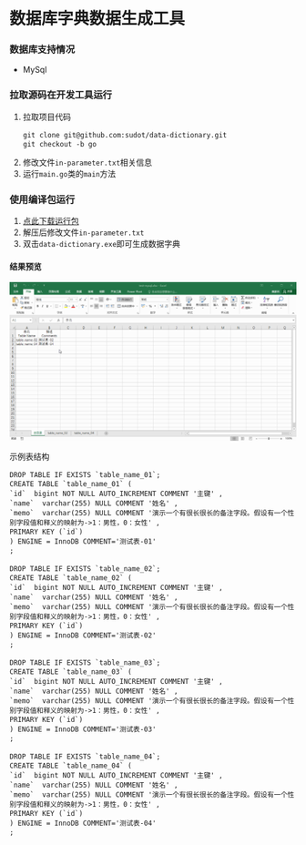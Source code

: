 # 数据库字典数据生成工具

### 数据库支持情况
- MySql

### 拉取源码在开发工具运行
1. 拉取项目代码
    ```
    git clone git@github.com:sudot/data-dictionary.git
    git checkout -b go
    ```
2. 修改文件`in-parameter.txt`相关信息
3. 运行`main.go`类的`main`方法

### 使用编译包运行
1. [点此下载运行包](https://github.com/sudot/data-dictionary/releases/download/v2.0/data-dictionary-2.0-release.zip)
2. 解压后修改文件`in-parameter.txt`
3. 双击`data-dictionary.exe`即可生成数据字典

#### 结果预览
![image](images/data-dictionary.gif)

示例表结构
```
DROP TABLE IF EXISTS `table_name_01`;
CREATE TABLE `table_name_01` (
`id`  bigint NOT NULL AUTO_INCREMENT COMMENT '主键' ,
`name`  varchar(255) NULL COMMENT '姓名' ,
`memo`  varchar(255) NULL COMMENT '演示一个有很长很长的备注字段。假设有一个性别字段值和释义的映射为->1：男性，0：女性' ,
PRIMARY KEY (`id`)
) ENGINE = InnoDB COMMENT='测试表-01'
;

DROP TABLE IF EXISTS `table_name_02`;
CREATE TABLE `table_name_02` (
`id`  bigint NOT NULL AUTO_INCREMENT COMMENT '主键' ,
`name`  varchar(255) NULL COMMENT '姓名' ,
`memo`  varchar(255) NULL COMMENT '演示一个有很长很长的备注字段。假设有一个性别字段值和释义的映射为->1：男性，0：女性' ,
PRIMARY KEY (`id`)
) ENGINE = InnoDB COMMENT='测试表-02'
;

DROP TABLE IF EXISTS `table_name_03`;
CREATE TABLE `table_name_03` (
`id`  bigint NOT NULL AUTO_INCREMENT COMMENT '主键' ,
`name`  varchar(255) NULL COMMENT '姓名' ,
`memo`  varchar(255) NULL COMMENT '演示一个有很长很长的备注字段。假设有一个性别字段值和释义的映射为->1：男性，0：女性' ,
PRIMARY KEY (`id`)
) ENGINE = InnoDB COMMENT='测试表-03'
;

DROP TABLE IF EXISTS `table_name_04`;
CREATE TABLE `table_name_04` (
`id`  bigint NOT NULL AUTO_INCREMENT COMMENT '主键' ,
`name`  varchar(255) NULL COMMENT '姓名' ,
`memo`  varchar(255) NULL COMMENT '演示一个有很长很长的备注字段。假设有一个性别字段值和释义的映射为->1：男性，0：女性' ,
PRIMARY KEY (`id`)
) ENGINE = InnoDB COMMENT='测试表-04'
;
```
